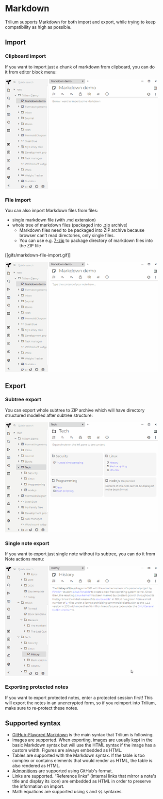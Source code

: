 # Markdown
Trilium supports Markdown for both import and export, while trying to keep compatibility as high as possible.

## Import

### Clipboard import

If you want to import just a chunk of markdown from clipboard, you can do it from editor block menu:

![](Markdown_markdown-inline-i.gif)

### File import

You can also import Markdown files from files:

*   single markdown file (with .md extension)
*   whole tree of markdown files (packaged into [.zip](https://en.wikipedia.org/wiki/Tar_\(computing\)) archive)
    *   Markdown files need to be packaged into ZIP archive because browser can't read directories, only single files.
    *   You can use e.g. [7-zip](https://www.7-zip.org) to package directory of markdown files into the ZIP file

\[\[gifs/markdown-file-import.gif\]\]

![](Markdown_markdown-file-imp.gif)

## Export

### Subtree export

You can export whole subtree to ZIP archive which will have directory structured modelled after subtree structure:

![](Markdown_markdown-export-s.gif)

### Single note export

If you want to export just single note without its subtree, you can do it from Note actions menu:

![](Markdown_markdown-export-n.gif)

### Exporting protected notes

If you want to export protected notes, enter a protected session first! This will export the notes in an unencrypted form, so if you reimport into Trilium, make sure to re-protect these notes.

## Supported syntax

*   [GitHub-Flavored Markdown](https://github.github.com/gfm/) is the main syntax that Trilium is following.
*   Images are supported. When exporting, images are usually kept in the basic Markdown syntax but will use the HTML syntax if the image has a custom width. Figures are always embedded as HTML.
*   Tables are supported with the Markdown syntax. If the table is too complex or contains elements that would render as HTML, the table is also rendered as HTML.
*   <a class="reference-link" href="../../Note%20Types/Text/Block%20quotes%20%26%20admonitions.md">Admonitions</a> are supported using GitHub's format.
*   Links are supported. “Reference links” (internal links that mirror a note's title and display its icon) are embedded as HTML in order to preserve the information on import.
*   Math equations are supported using `$` and `$$` syntaxes.